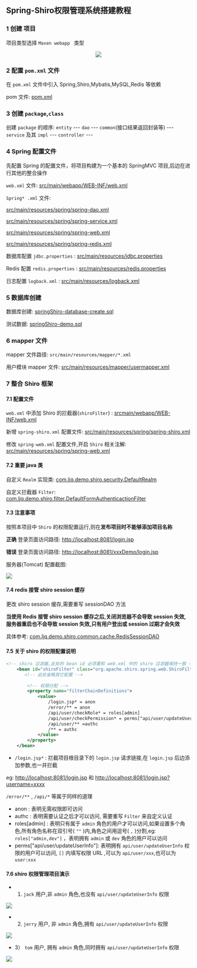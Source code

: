 ## Spring-Shiro权限管理系统搭建教程  



### 1 创建 项目  

项目类型选择 `Maven webapp `  类型  

<div align=center> 

<img src="img/shiro-1-1-create_maven_project.png" /> 

</div> 

### 2 配置 `pom.xml` 文件  

在 `pom.xml` 文件中引入 Spring,Shiro,Mybatis,MySQL,Redis 等依赖  

pom 文件: [pom.xml](../pom.xml)  

### 3 创建 `package`,`class`  

创建 `package` 的顺序: `entity` --- `dao`  --- `common`(接口结果返回封装等) ---  `service` 及其 `impl` --- `controller`  ---   

### 4 Spring 配置文件  

先配置 Spring 的配置文件，将项目构建为一个基本的 SpringMVC 项目,后边在进行其他的整合操作  

`web.xml` 文件: [src/main/webapp/WEB-INF/web.xml](../src/main/webapp/WEB-INF/web.xml)  

`Spring* .xml` 文件:  

[src/main/resources/spring/spring-dao.xml](../src/main/resources/spring/spring-dao.xml)  

[src/main/resources/spring/spring-service.xml](../src/main/resources/spring/spring-service.xml)  

[src/main/resources/spring/spring-web.xml](../src/main/resources/spring/spring-web.xml)  

[src/main/resources/spring/spring-redis.xml](../src/main/resources/spring/spring-redis.xml)

数据库配置 `jdbc.properties` : [src/main/resources/jdbc.properties](../src/main/resources/jdbc.properties)  

Redis 配置 `redis.properties` : [src/main/resources/redis.properties](../src/main/resources/redis.properties)  

日志配置 `logback.xml` : [src/main/resources/logback.xml](../src/main/resources/logback.xml)  

### 5 数据库创建  

数据库创建: [springShiro-database-create.sql](springShiro-database-create.sql)  

测试数据: [springShiro-demo.sql](springShiro-demo.sql)  

### 6 mapper 文件  

mapper 文件路径: `src/main/resources/mapper/*.xml`  

用户模块 mapper 文件: [src/main/resources/mapper/usermapper.xml](../src/main/resources/mapper/usermapper.xml)  

### 7 整合 Shiro 框架    

#### 7.1 配置文件

`web.xml` 中添加 Shiro 的拦截器(`shiroFilter`) : [srcmain/webapp/WEB-INF/web.xml](../srcmain/webapp/WEB-INF/web.xml)  

新增 `spring-shiro.xml` 配置文件: [src/main/resources/spring/spring-shiro.xml](../src/main/resources/spring/spring-shiro.xml)  

修改 `spring-web.xml` 配置文件,开启 `Shiro` 相关注解: [src/main/resources/spring/spring-web.xml](../src/main/resources/spring/spring-web.xml)  

#### 7.2 重要 java 类  

自定义 `Realm` 实现类: [com.ljq.demo.shiro.security.DefaultRealm](../src/main/java/com/ljq/demo/shiro/security/DefaultRealm.java)  

自定义拦截器 `Filter`: [com.ljq.demo.shiro.filter.DefaultFormAuthenticactionFilter](../src/main/java/com/ljq/demo/shiro/filter/DefaultFormAuthenticactionFilter.java)  

#### 7.3 注意事项  

按照本项目中 `Shiro` 的权限配置运行,则在**发布项目时不能够添加项目名称**  

**正确** 登录页面访问路径: [http://localhost:8081/login.jsp](http://localhost:8081/login.jsp)  

**错误** 登录页面访问路径: [http://localhost:8081/xxxDemo/login.jsp](http://localhost:8081/xxxDemo/login.jsp)  

服务器(Tomcat) 配置截图:  

<img src="img/shiro-1-2-tomcat.png" />



#### 7.4 redis 接管 shiro session 缓存  

更改 shiro session 缓存,需要重写 sessionDAO 方法  

**当使用 Redis 接管 shiro session 缓存之后,关闭浏览器不会导致 session 失效,服务器重启也不会导致 session 失效,只有用户登出或 session 过期才会失效**  

具体参考: [com.ljq.demo.shiro.common.cache.RedisSessionDAO](../src/main/java/com/ljq/demo/shiro/common/cache/RedisSessionDAO.java)  

#### 7.5 关于 shiro 的权限配置说明    

```xml
<!-- shiro 过滤器,此处的 bean id 必须要和 web.xml 中的 shiro 过滤器保持一致 -->
    <bean id="shiroFilter" class="org.apache.shiro.spring.web.ShiroFilterFactoryBean">
       <!-- 此处省略其它配置 -->
       
        <!-- 权限分配 -->
        <property name="filterChainDefinitions">
            <value>
                /login.jsp* = anon
                /error/** = anon
                /api/user/checkRole* = roles[admin]
                /api/user/checkPermission* = perms["api/user/updateUserInfo"]
                /api/user/** =authc
                /** = authc
            </value>
        </property>
    </bean>
```

- `/login.jsp*` : 拦截项目根目录下的 `login.jsp` 请求链接,在 `login.jsp` 后边添加参数,也一并拦截  

eg:   [http://localhost:8081/login.jsp](http://localhost:8081/login.jsp)   和 [http://localhost:8081/login.jsp?username=xxxx](http://localhost:8081/login.jsp?username=xxxx)  

`/error/**` , `/api/*`  等属于同样的道理  

- anon : 表明无需权限即可访问  
- authc : 表明需要认证之后才可以访问, 需要重写 `Filter` 来自定义认证  
- roles[admin] : 表明只有属于 `admin` 角色的用户才可以访问,如果设置多个角色,所有角色名称在双引号( `""` )内,角色之间用逗号( `,` )分割,eg: `roles["admin,dev"]`   ，表明拥有 `admin` 或 `dev` 角色的用户可以访问  
- perms["api/user/updateUserInfo"]: 表明拥有 `api/user/updateUserInfo` 权限的用户可以访问, `[]` 内填写权限 URL ,可以为 `api/user/xxx`,也可以为 `user:xxx`  

#### 7.6 shiro 权限管理项目演示  

- 1) `jack` 用户,非 `admin` 角色,也没有 `api/user/updateUserInfo` 权限  

<img src="img/shiro-1-3-shiroDemo-jack.gif" />

- 2) `jerry` 用户, 非 `admin` 角色,拥有 `api/user/updateUserInfo` 权限  

<img src="img/shiro-1-4-shiroDemo-jerry.gif" />

- 3） `tom` 用户, 拥有 `admin` 角色,同时拥有 `api/user/updateUserInfo` 权限  

<img src="img/shiro-1-5-shiroDemo-tom.gif" />






